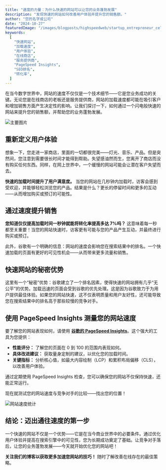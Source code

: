 ```yaml
---
title: "速度的力量：为什么快速的网站可以让您的业务蓬勃发展"
description: "发现快速的网站如何改善用户体验并提升您的销售额。"
author: "您的名字或公司"
date: "2024-10-27"
featuredImage: "/images/blogposts/highspeedweb/startup_entrepreneur_celebrating.jpg"
keywords:
  [
    "快速网站",
    "加载速度",
    "用户体验",
    "在线商店",
    "服务提供商",
    "PageSpeed Insights",
    "SEO排名",
    "转化率",
  ]
---
```


在当今数字世界中，网站的速度不仅仅是一个技术细节——它是您业务成功的关键。无论您是在线商店的老板还是服务提供商，网站的加载速度都可能在吸引客户和增加销售方面产生决定性的影响。让我们探讨一下，如何通过一个闪电般快速的网站来提升您的销售额，并帮助您的业务蓬勃发展。

![主要图片](/images/blogposts/highspeedweb/startup_entrepreneur_celebrating.jpg)

## 重新定义用户体验

想象一下，您走进一家商店，里面的一切都很完美——灯光、音乐、产品。但是突然间，您注意到需要很长时间才能得到帮助。失望感油然而生，您离开了商店而没有购买任何东西。同样，在网上世界中，一个缓慢的网站可能会让潜在客户失望而去。

**快速的加载时间提升了用户满意度。** 当您的网站在几秒钟内加载时，访客会感到受欢迎，并能够轻松浏览您的产品。结果是什么？更长的停留时间和更多的互动——从而增加购买或预订的可能性。

## 通过速度提升销售

**您知道仅仅提高加载时间一秒钟就能将转化率提高多达 7%吗？** 这意味着每一秒都至关重要！当您的网站快速时，访客更有可能与您的产品产生互动，并最终进行购买或预订。

此外，谷歌有一个明确的信息：网站的速度会影响您在搜索结果中的排名。一个快速加载的页面有更好的可见性机会——从而带来更多流量和销售。

## 快速网站的秘密优势

这里有一个“秘密”优势：谷歌建立了一个排名因素，使得快速的网站拥有几乎“无公平”的优势。加载迅速的页面会受到谷歌的优先处理。这是因为谷歌致力于为用户提供最佳体验。如果您的网站快速，这不仅表明质量和用户友好性，还可能导致您在搜索结果中的排名高于那些较慢的竞争对手。

## 使用 PageSpeed Insights 测量您的网站速度

要了解您的网站表现如何，请使用 [**谷歌的 PageSpeed Insights**](https://pagespeed.web.dev/)。这个强大的工具为您提供：

- **性能评分：** 了解您的页面在 0 到 100 的范围内表现如何。
- **具体改进建议：** 获取量身定制的建议，以优化您的加载时间。
- **关键指标：** 分析核心值，如最大内容绘制（LCP）和累积布局偏移（CLS），以改善用户体验。

通过定期使用 PageSpeed Insights 检查，您可以确保您的网站不仅保持快速，还能正常运行。

现在就测试您的网站速度与竞争对手的比较——找出您的位置！

![网站速度统计](/images/blogposts/highspeedweb/websitestats.jpg)

## 结论：迈出通往速度的第一步

一个快速的网站不仅是一个优势——它是在当今商业世界中的必要条件。通过优化用户体验并提高在搜索引擎中的可见性，您为长期成功奠定了基础。让竞争对手落后，让您的业务蓬勃发展——今天就开始优化您的网站吧！

**关注我们的博客以获取更多加速您网站的技巧！** 随时了解改善在线存在的最佳策略。
